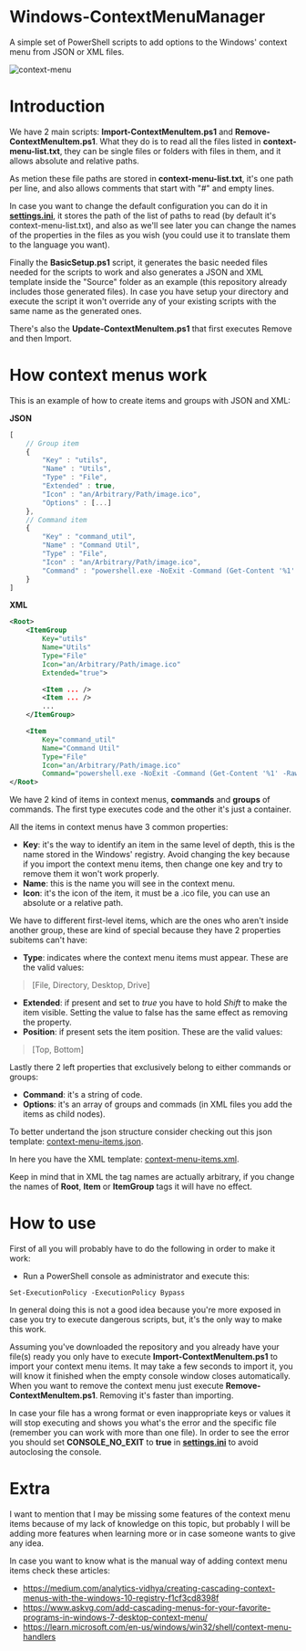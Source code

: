 

# Windows-ContextMenuManager
A simple set of PowerShell scripts to add options to the Windows' context menu from JSON or XML files.

![context-menu](https://user-images.githubusercontent.com/86477169/189173085-67539358-1f1c-4bba-86d3-eeacd1c5d038.PNG)

# Introduction
We have 2 main scripts: **Import-ContextMenuItem.ps1** and **Remove-ContextMenuItem.ps1**.
What they do is to read all the files listed in **context-menu-list.txt**, 
they can be single files or folders with files in them, and it allows absolute and relative paths.

As metion these file paths are stored in **context-menu-list.txt**, it's one path per line, and also allows comments that start with "#" and empty lines.

In case you want to change the default configuration you can do it in [**settings.ini**](https://github.com/ElianFabian/Windows-ContextMenuManager/blob/main/settings.ini), it stores the path of the list of paths to read (by default it's context-menu-list.txt),
and also as we'll see later you can change the names of the properties in the files as you wish (you could use it to translate them to the language you want).

Finally the **BasicSetup.ps1** script, it generates the basic needed files needed for the scripts to work and also generates a JSON and XML template inside the "Source" folder as an example
(this repository already includes those generated files).
In case you have setup your directory and execute the script it won't override any of your existing scripts with the same name as the generated ones.

There's also the **Update-ContextMenuItem.ps1** that first executes Remove and then Import.

# How context menus work
This is an example of how to create items and groups with JSON and XML:

**JSON**
``` js
[
    // Group item
    {
        "Key" : "utils",
        "Name" : "Utils",
        "Type" : "File",
        "Extended" : true,
        "Icon" : "an/Arbitrary/Path/image.ico",
        "Options" : [...]
    },
    // Command item
    {
        "Key" : "command_util",
        "Name" : "Command Util",
        "Type" : "File",
        "Icon" : "an/Arbitrary/Path/image.ico",
        "Command" : "powershell.exe -NoExit -Command (Get-Content '%1' -Raw).Length"
    }
]
```
**XML**
```xml
<Root>
    <ItemGroup
        Key="utils"
        Name="Utils"
        Type="File"
        Icon="an/Arbitrary/Path/image.ico"
        Extended="true">

        <Item ... />
        <Item ... />
        ...
    </ItemGroup>

    <Item
        Key="command_util"
        Name="Command Util"
        Type="File"
        Icon="an/Arbitrary/Path/image.ico"
        Command="powershell.exe -NoExit -Command (Get-Content '%1' -Raw).Length" />
</Root>
```

We have 2 kind of items in context menus, **commands** and **groups** of commands.
The first type executes code and the other it's just a container.

All the items in context menus have 3 common properties:
- <b>Key</b>: it's the way to identify an item in the same level of depth, this is the name stored in the Windows' registry.
Avoid changing the key because if you import the context menu items, then change one key and try to remove them it won't work properly.
-  **Name**: this is the name you will see in the context menu.
- **Icon**: it's the icon of the item, it must be a .ico file, you can use an absolute or a relative path.

We have to different first-level items, which are the ones who aren't inside another group, these are kind of special because they have 2 properties subitems can't have:
- **Type**: indicates where the context menu items must appear. These are the valid values:
> [File, Directory, Desktop, Drive]
- **Extended**: if present and set to *true* you have to hold *Shift* to make the item visible. Setting the value to false has the same effect as removing the property.
- **Position**: if present sets the item position. These are the valid values:
> [Top, Bottom]

Lastly there 2 left properties that exclusively belong to either commands or groups:
- **Command**: it's a string of code.
- **Options**: it's an array of groups and commads (in XML files you add the items as child nodes).

To better undertand the json structure consider checking out this json template: [context-menu-items.json](https://github.com/ElianFabian/Windows-ContextMenuManager/blob/main/Resource/context-menu-items.json).

In here you have the XML template: [context-menu-items.xml](https://github.com/ElianFabian/Windows-ContextMenuManager/blob/main/Resource/context-menu-items.xml).

Keep in mind that in XML the tag names are actually arbitrary, if you change the names of **Root**, **Item** or **ItemGroup** tags it will have no effect.

# How to use

First of all you will probably have to do the following in order to make it work:
- Run a PowerShell console as administrator and execute this:
 ```
 Set-ExecutionPolicy -ExecutionPolicy Bypass
 ```

In general doing this is not a good idea because you're more exposed in case you try to execute dangerous scripts, but, it's the only way to make this work.

Assuming you've downloaded the repository and you already have your file(s) ready you only have to execute **Import-ContextMenuItem.ps1** to import your context menu items. It may take a few seconds to import it, you will know it finished when the empty console window closes automatically.
When you want to remove the context menu just execute **Remove-ContextMenuItem.ps1**.
Removing it's faster than importing.

In case your file has a wrong format or even inappropriate keys or values it will stop executing and shows you what's the error and the specific file (remember you can work with more than one file).
In order to see the error you should set <b>CONSOLE_NO_EXIT</b> to <b>true</b> in [**settings.ini**](https://github.com/ElianFabian/Windows-ContextMenuManager/blob/main/settings.ini) to avoid autoclosing the console.

# Extra

I want to mention that I may be missing some features of the context menu items because of my lack of knowledge on this topic, but probably I will be adding more features when learning more or in case someone wants to give any idea.

In case you want to know what is the manual way of adding context menu items check these articles:
- https://medium.com/analytics-vidhya/creating-cascading-context-menus-with-the-windows-10-registry-f1cf3cd8398f
- https://www.askvg.com/add-cascading-menus-for-your-favorite-programs-in-windows-7-desktop-context-menu/
- https://learn.microsoft.com/en-us/windows/win32/shell/context-menu-handlers
